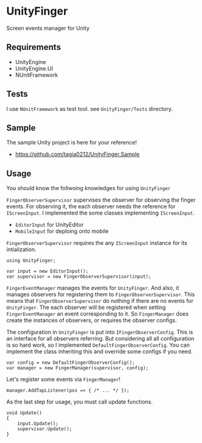 # UnityFinger

Screen events manager for Unity

## Requirements

- UnityEngine
- UnityEngine.UI
- NUnitFramework


## Tests

I use `NUnitFramework` as test tool.
see `UnityFinger/Tests` directory.


## Sample

The sample Unity project is here for your reference!

- https://github.com/tagia0212/UnityFinger.Sample


## Usage

You should know the follwoing knowledges for using `UnityFinger`

`FingerObserverSupervisor` supervises the observer for observing the finger events.
For observing it, the each observer needs the reference for `IScreenInput`.
I implemented the some classes implementing `IScreenInput`.

- `EditorInput` for UnityEditor
- `MobileInput` for deploing onto mobile

`FingerObserverSupervisor` requires the any `IScreenInput` instance for its intialization.

```
using UnityFinger;

var input = new EditorInput();
var supervisor = new FingerObserverSupervisor(input);
```

`FingerEventManager` manages the events for `UnityFinger`.
And also, it manages observers for registering them to `FingerObserverSupervisor`.
This means that `FingerObserverSupervisor` do nothing if there are no events for `UnityFinger`.
The each observer will be registered when setting `FingerEventManager` an event corresponding to it.
So `FingerManager` does create the instances of observers, or requires the observer configs.

The configuration in `UnityFinger` is put into `IFingerObserverConfig`.
This is an interface for all observers referring.
But considering all all configuration is so hard work, so I implemented `DefaultFingerObserverConfig`.
You can implement the class inheriting this and override some configs if you need.


```
var config = new DefaultFingerObserverConfig();
var manager = new FingerManager(supervisor, config);
```

Let's register some events via `FingerManager`!

```
manager.AddTapListener(pos => { /* ... */ });
```

As the last step for usage, you must call update functions.


```
void Update()
{
    input.Update();
    supervisor.Update();
}
```